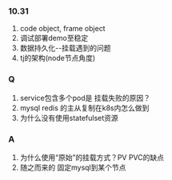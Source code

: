 
### 10.31
1. code object, frame object 
2. 调试部署demo至稳定
3. 数据持久化--挂载遇到的问题
4. tj的架构(node节点角度)

### Q
1. service包含多个pod是 挂载失败的原因？
2. mysql redis 的主从复制在k8s内怎么做到
3. 为什么没有使用statefulset资源

### A
1. 为什么使用“原始”的挂载方式？PV PVC的缺点
2. 随之而来的 固定mysql到某个节点
